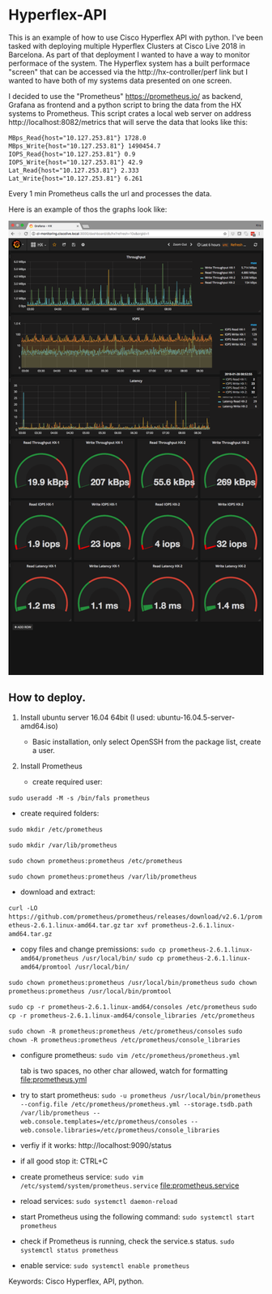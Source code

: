 # Hyperflex-API

This is an example of how to use Cisco Hyperflex API with python. I've been tasked with deploying multiple Hyperflex Clusters at Cisco Live 2018 in Barcelona. As part of that deployment I wanted to have a way to monitor performace of the system. The Hyperflex system has a built performace "screen" that can be accessed via the http://hx-controller/perf link but I wanted to have both of my systems data presented on one screen. 

I decided to use the "Prometheus" https://prometheus.io/ as backend, Grafana as frontend and a python script to bring the data from the HX systems to Prometheus. This script crates a local web server on address http://localhost:8082/metrics that will serve the data that looks like this: 
```
MBps_Read{host="10.127.253.81"} 1728.0 
MBps_Write{host="10.127.253.81"} 1490454.7 
IOPS_Read{host="10.127.253.81"} 0.9 
IOPS_Write{host="10.127.253.81"} 42.9 
Lat_Read{host="10.127.253.81"} 2.333 
Lat_Write{host="10.127.253.81"} 6.261
```
Every 1 min Prometheus calls the url and processes the data.

Here is an example of thos the graphs look like:

![alt text](https://github.com/Kris-Sekula/Hyperflex-API/blob/master/cl2018-stats-example.png "Graphana Dashboard")

## How to deploy.

1. Install ubuntu server 16.04 64bit (I used: ubuntu-16.04.5-server-amd64.iso)
   * Basic installation, only select OpenSSH from the package list, create a user.

2. Install Prometheus
   * create required user:

`sudo useradd -M -s /bin/fals prometheus`
		
   * create required folders:

`sudo mkdir /etc/prometheus`

`sudo mkdir /var/lib/prometheus`

`sudo chown prometheus:prometheus /etc/prometheus`

`sudo chown prometheus:prometheus /var/lib/prometheus`
	
   * download and extract:
	
`curl -LO https://github.com/prometheus/prometheus/releases/download/v2.6.1/prometheus-2.6.1.linux-amd64.tar.gz`
`tar xvf prometheus-2.6.1.linux-amd64.tar.gz`
			
   * copy files and change premissions:
`sudo cp prometheus-2.6.1.linux-amd64/prometheus /usr/local/bin/`
`sudo cp prometheus-2.6.1.linux-amd64/promtool /usr/local/bin/`

`sudo chown prometheus:prometheus /usr/local/bin/prometheus`
`sudo chown prometheus:prometheus /usr/local/bin/promtool`

`sudo cp -r prometheus-2.6.1.linux-amd64/consoles /etc/prometheus`
`sudo cp -r prometheus-2.6.1.linux-amd64/console_libraries /etc/prometheus`

`sudo chown -R prometheus:prometheus /etc/prometheus/consoles`
`sudo chown -R prometheus:prometheus /etc/prometheus/console_libraries`
		
   * configure prometheus: 
`sudo vim /etc/prometheus/prometheus.yml`
		
      tab is two spaces, no other char allowed, watch for formatting
      <file:prometheus.yml>
		  
   * try to start prometheus:
`sudo -u prometheus /usr/local/bin/prometheus --config.file /etc/prometheus/prometheus.yml --storage.tsdb.path /var/lib/prometheus --web.console.templates=/etc/prometheus/consoles --web.console.libraries=/etc/prometheus/console_libraries`
		
   * verfiy if it works:
     http://localhost:9090/status
	
   * if all good stop it:
     CTRL+C
	
   * create prometheus service:
`sudo vim /etc/systemd/system/prometheus.service`
		<file:prometheus.service>
	
   * reload services:
`sudo systemctl daemon-reload`

   * start Prometheus using the following command:
`sudo systemctl start prometheus`

   * check if Prometheus is running, check the service.s status.
`sudo systemctl status prometheus`
	
   * enable service:
`sudo systemctl enable prometheus`
		


Keywords: Cisco Hyperflex, API, python.
